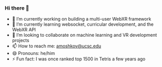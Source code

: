 ### Hi there 👋
- 🔭 I’m currently working on building a multi-user WebXR framework
- 🌱 I’m currently learning websocket, curricular development, and the WebXR API
- 👯 I’m looking to collaborate on machine learning and VR development projects
- 📫 How to reach me: amoshkov@ucsc.edu
- 😄 Pronouns: he/him
- ⚡ Fun fact: I was once ranked top 1500 in Tetris a few years ago
